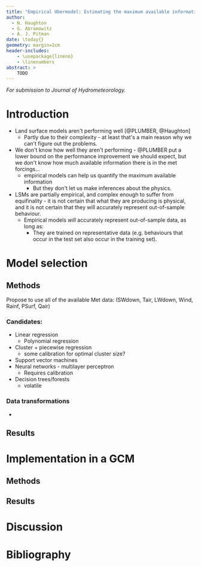 ```yaml
---
title: "Empirical Ubermodel: Estimating the maximum available information in met data"
author:
  - N. Haughton
  - G. Abramowitz
  - A. J. Pitman
date: \today{}
geometry: margin=2cm
header-includes:
    - \usepackage{lineno}
    - \linenumbers
abstract: >
    TODO
---
```


*For submission to Journal of Hydrometeorology.*

Introduction
============

- Land surface models aren't performing well [@PLUMBER, @Haughton]
    - Partly due to their complexity - at least that's a main reason why we can't figure out the problems.
- We don't know how well they aren't performing - @PLUMBER put a lower bound on the performance improvement we should expect, but we don't know how much available information there is in the met forcings...
    - empirical models can help us quantify the maximum available information
        - But they don't let us make inferences about the physics.
- LSMs are partially empirical, and complex enough to suffer from equifinality - it is not certain that what they are producing is physical, and it is not certain that they will accurately represent out-of-sample behaviour.
    - Empirical models *will* accurately represent out-of-sample data, as long as:
        - They are trained on representative data (e.g. behaviours that occur in the test set also occur in the training set).



Model selection
===============

Methods
-------

Propose to use all of the available Met data: (SWdown, Tair, LWdown, Wind, Rainf, PSurf, Qair)

### Candidates:

- Linear regression
    - Polynomial regression
- Cluster + piecewise regression
    - some calibration for optimal cluster size?
- Support vector machines
- Neural networks - multilayer perceptron
    - Requires calibration
- Decision trees/forests
    - volatile

### Data transformations

- 

Results
-------

Implementation in a GCM
=======================

Methods
-------

Results
-------

Discussion
==========

Bibliography
============

